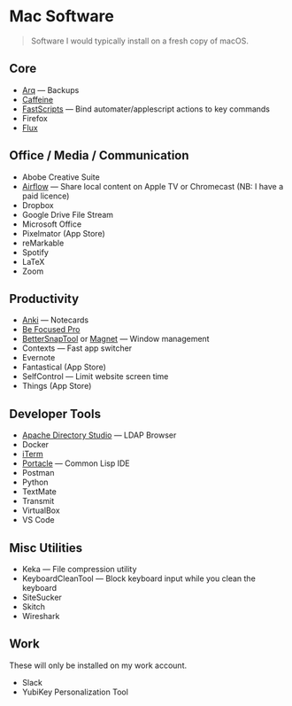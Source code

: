 # Mac Software

> Software I would typically install on a fresh copy of macOS.

## Core
* [Arq](https://www.arqbackup.com/) — Backups
* [Caffeine](https://www.intelliscapesolutions.com/apps/caffeine)
* [FastScripts](https://red-sweater.com/fastscripts/) — Bind automater/applescript actions to key commands
* Firefox
* [Flux](https://justgetflux.com/)

## Office / Media / Communication
* Abobe Creative Suite
* [Airflow](https://airflow.app/) — Share local content on Apple TV or Chromecast (NB: I have a paid licence)
* Dropbox
* Google Drive File Stream
* Microsoft Office
* Pixelmator (App Store)
* reMarkable
* Spotify
* LaTeX
* Zoom

## Productivity
* [Anki](https://apps.ankiweb.net/) — Notecards
* [Be Focused Pro](https://apps.apple.com/us/app/be-focused-pro-focus-timer/id961632517)
* [BetterSnapTool](https://folivora.ai/bettersnaptool) or [Magnet](https://magnet.crowdcafe.com/) — Window management
* Contexts — Fast app switcher
* Evernote
* Fantastical (App Store)
* SelfControl — Limit website screen time
* Things (App Store)

## Developer Tools
* [Apache Directory Studio](https://directory.apache.org/studio/) — LDAP Browser
* Docker
* [iTerm](https://www.iterm2.com/)
* [Portacle](https://portacle.github.io/) — Common Lisp IDE
* Postman
* Python
* TextMate
* Transmit
* VirtualBox
* VS Code

## Misc Utilities
* Keka — File compression utility
* KeyboardCleanTool — Block keyboard input while you clean the keyboard
* SiteSucker
* Skitch
* Wireshark

## Work
These will only be installed on my work account.
* Slack
* YubiKey Personalization Tool
